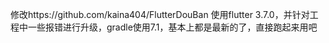 修改https://github.com/kaina404/FlutterDouBan
使用flutter 3.7.0，并针对工程中一些报错进行升级，gradle使用7.1，基本上都是最新的了，直接跑起来用吧
